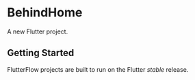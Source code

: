 # BehindHome

A new Flutter project.

## Getting Started

FlutterFlow projects are built to run on the Flutter _stable_ release.
